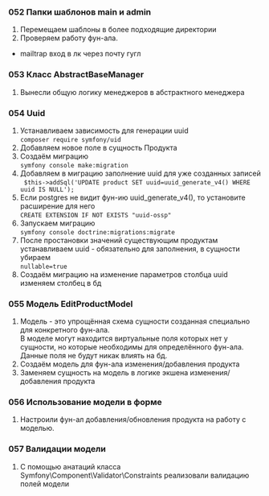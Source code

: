 
### 052 Папки шаблонов main и admin
1. Перемещаем шаблоны в более подходящие директории
2. Проверяем работу фун-ала.
- mailtrap вход в лк через почту гугл

### 053 Класс AbstractBaseManager
1. Вынесли общую логику менеджеров в абстрактного менеджера

### 054 Uuid  
1. Устанавливаем зависимость для генерации uuid  
`composer require symfony/uid`  
2. Добавляем новое поле в сущность Продукта  
3. Создаём миграцию  
`symfony console make:migration`  
4. Добавляем в миграцию заполнение uuid для уже созданных записей  
` $this->addSql('UPDATE product SET uuid=uuid_generate_v4() WHERE uuid IS NULL');`  
5. Если postgres не видит фун-ию uuid_generate_v4(), то установите расширение для него  
`CREATE EXTENSION IF NOT EXISTS "uuid-ossp"`  
6. Запускаем миграцию  
`symfony console doctrine:migrations:migrate`  
7. После простановки значений существующим продуктам устанавливаем uuid - обязательно для заполнения, в сущности убираем  
`nullable=true`  
8. Создаём миграцию на изменение параметров столбца uuid изменяем столбец в бд


### 055 Модель EditProductModel
1. Модель - это упрощённая схема сущности созданная специально для конкретного фун-ала.  
В моделе могут находится виртуальные поля которых нет у сущности, но которые необходимы для определённого фун-ала.  
Данные поля не будут никак влиять на бд.  
2. Создаём модель для фун-ала изменения/добавления продукта  
3. Заменяем сущность на модель в логике экшена изменения/добавления продукта  


### 056 Использование модели в форме
1. Настроили фун-ал добавления/обновления продукта на работу с моделью.

### 057 Валидации модели
1. С помощью анатаций класса Symfony\Component\Validator\Constraints реализовали валидацию полей модели



